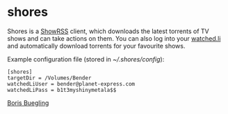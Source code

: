 shores
======

Shores is a [ShowRSS][2] client, which downloads the
latest torrents of TV shows and can take actions
on them. You can also log into your [watched.li][1]
and automatically download torrents for your 
favourite shows.

Example configuration file (stored in _~/.shores/config_):

    [shores]
    targetDir = /Volumes/Bender
    watchedLiUser = bender@planet-express.com
    watchedLiPass = b1t3myshinymetala$$

[Boris Buegling][3]

[1]: http://alpha.watched.li/
[2]: http://showrss.kamorra.info/
[3]: mailto:boris@icculus.org 
